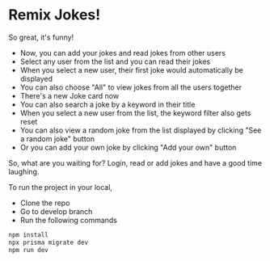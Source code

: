 # Remix Jokes!

So great, it's funny!

- Now, you can add your jokes and read jokes from other users
- Select any user from the list and you can read their jokes
- When you select a new user, their first joke would automatically be displayed
- You can also choose "All" to view jokes from all the users together
- There's a new Joke card now
- You can also search a joke by a keyword in their title
- When you select a new user from the list, the keyword filter also gets reset
- You can also view a random joke from the list displayed by clicking "See a random joke" button
- Or you can add your own joke by clicking "Add your own" button

So, what are you waiting for? Login, read or add jokes and have a good time laughing.

To run the project in your local,

- Clone the repo
- Go to develop branch
- Run the following commands

```sh
npm install
npx prisma migrate dev
npm run dev
```
